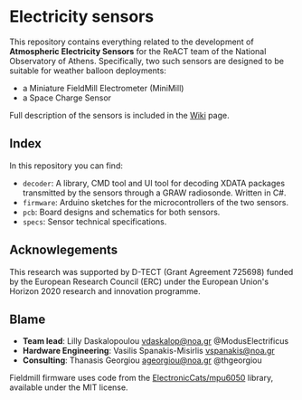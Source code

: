 # Electricity sensors

This repository contains everything related to the development of **Atmospheric Electricity Sensors** for the ReACT team of the National Observatory of Athens. Specifically, two such sensors are designed to be suitable for weather balloon deployments:

- a Miniature FieldMill Electrometer (MiniMill)
- a Space Charge Sensor

Full description of the sensors is included in the [Wiki](https://github.com/NOA-ReACT/electricity-sensors/wiki) page.

## Index

In this repository you can find:

- `decoder`: A library, CMD tool and UI tool for decoding XDATA packages transmitted by the sensors through a GRAW radiosonde. Written in C#.
- `firmware`: Arduino sketches for the microcontrollers of the two sensors.
- `pcb`: Board designs and schematics for both sensors.
- `specs`: Sensor technical specifications.

## Acknowlegements
This research was supported by D-TECT (Grant Agreement 725698) funded by the European Research Council (ERC) under the European Union's Horizon 2020 research and innovation programme.

## Blame

- **Team lead**: Lilly Daskalopoulou <vdaskalop@noa.gr> @ModusElectrificus
- **Hardware Engineering**: Vasilis Spanakis-Misirlis <vspanakis@noa.gr>
- **Consulting**: Thanasis Georgiou <ageorgiou@noa.gr> @thgeorgiou

Fieldmill firmware uses code from the [ElectronicCats/mpu6050](https://github.com/ElectronicCats/mpu6050) library, available under the MIT license.
